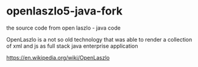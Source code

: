 # openlaszlo5-java-fork
the source code from open laszlo - java code

OpenLaszlo is a not so old technology that was able to render a collection 
of xml and js as full stack java enterprise application

https://en.wikipedia.org/wiki/OpenLaszlo
